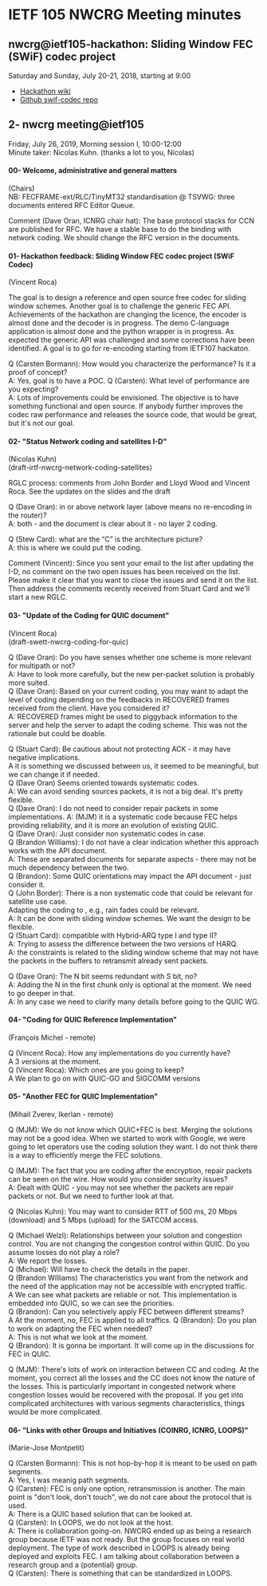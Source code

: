 # IETF 105 NWCRG Meeting minutes


## nwcrg@ietf105-hackathon: Sliding Window FEC (SWiF) codec project

Saturday and Sunday, July 20-21, 2018, starting at 9:00

* [Hackathon wiki](https://trac.ietf.org/trac/ietf/meeting/wiki/105hackathon)    
* [Github swif-codec repo](https://github.com/irtf-nwcrg/swif-codec)    


## 2- nwcrg meeting@ietf105

Friday, July 26, 2019, Morning session I, 10:00-12:00    
Minute taker: Nicolas Kuhn. (thanks a lot to you, Nicolas)


#### 00- Welcome, administrative and general matters
(Chairs)    
NB: FECFRAME-ext/RLC/TinyMT32 standardisation @ TSVWG: three documents entered RFC Editor Queue.

Comment (Dave Oran, ICNRG chair hat): The base protocol stacks for CCN are published for RFC. 
We have a stable base to do the binding with network coding. 
We should change the RFC version in the documents. 


#### 01- Hackathon feedback: Sliding Window FEC codec project (SWiF Codec)
(Vincent Roca)    

The goal is to design a reference and open source free codec for sliding window schemes. 
Another goal is to challenge the generic FEC API. 
Achievements of the hackathon are changing the licence, the encoder
is almost done and the decoder is in progress. The demo C-language application 
is almost done and the python wrapper is in progress. 
As expected the generic API was challenged and some corrections have 
been identified. 
A goal is to go for re-encoding starting from IETF107 hackaton.

Q (Carsten Bormann): How would you characterize the performance? Is it a proof of concept?    
A: Yes, goal is to have a POC.
Q (Carsten): What level of performance are you expecting?    
A: Lots of improvements could be envisioned. The objective is to have something functional and open source.
If anybody further improves the codec raw performance and releases the source code, that would be great, but it's not our goal.


#### 02- "Status Network coding and satellites I-D"
(Nicolas Kuhn)     
(draft-irtf-nwcrg-network-coding-satellites)

RGLC process: comments from John Border and Lloyd Wood and Vincent Roca.
See the updates on the slides and the draft
 
Q (Dave Oran): in or above network layer (above means no re-encoding in the router)?    
A: both - and the document is clear about it - no layer 2 coding.
 
Q (Stew Card): what are the “C” is the architecture picture?   
A: this is where we could put the coding.
 
Comment (Vincent): Since you sent your email to the list after updating the I-D, no comment on the two open issues has been received on the list. Please make it clear that you want to close the issues and send it on the list. 
Then address the comments recently received from Stuart Card and we'll start a new RGLC.


#### 03- "Update of the Coding for QUIC document"
(Vincent Roca)     
(draft-swett-nwcrg-coding-for-quic)

Q (Dave Oran): Do you have senses whether one scheme is more relevant for multipath or not?    
A: Have to look more carefully, but the new per-packet solution is probably more suited.    
Q (Dave Oran): Based on your current coding, you may want to adapt the level of coding depending on the feedbacks in RECOVERED frames received from the client. Have you considered it?   
A: RECOVERED frames might be used to piggyback information to the server and help the server to adapt the coding scheme. This was not the rationale but could be doable.    

Q (Stuart Card): Be cautious about not protecting ACK - it may have negative implications.        
A it is something we discussed between us, it seemed to be meaningful, but we can change it if needed.        
Q (Dave Oran) Seems oriented towards systematic codes.    
A: We can avoid sending sources packets, it is not a big deal. It's pretty flexible.    
Q (Dave Oran): I do not need to consider repair packets in some implementations.
A: (MJM) it is a systematic code because FEC helps providing reliability, and it is more an evolution of existing QUIC.    
Q (Dave Oran): Just consider non systematic codes in case.   
Q (Brandon Williams): I do not have a clear indication whether this approach works with the API document.    
A: These are separated documents for separate aspects - there may not be much dependency between the two.    
Q (Brandon): Some QUIC orientations may impact the API document - just consider it.    
Q (John Border): There is a non systematic code that could be relevant for satellite use case.    
Adapting the coding to , e.g., rain fades could be relevant.    
A: It can be done with sliding window schemes. We want the design to be flexible.    
Q (Stuart Card): compatible with Hybrid-ARQ type I and type II?   
A: Trying to assess the difference between the two versions of HARQ.    
A: the constraints is related to the sliding window scheme that may not have the packets in the buffers to retransmit already sent packets.    

Q (Dave Oran): The N bit seems redundant with S bit, no?     
A: Adding the N in the first chunk only is optional at the moment. We need to go deeper in that.    
A: In any case we need to clarify many details before going to the QUIC WG.


#### 04- "Coding for QUIC Reference Implementation"
(François Michel - remote)     

Q (Vincent Roca): How any implementations do you currently have?    
A 3 versions at the moment.    
Q (Vincent Roca): Which ones are you going to keep?    
A We plan to go on with QUIC-GO and SIGCOMM versions


#### 05- "Another FEC for QUIC Implementation"
(Mihail Zverev, Ikerlan - remote)     

Q (MJM): We do not know which QUIC+FEC is best. Merging the solutions may not be a good idea. When we started to work with Google, we were going to let operators use the coding solution they want. I do not think there is a way to efficiently merge the FEC solutions. 

Q (MJM): The fact that you are coding after the encryption, repair packets can be seen on the wire. How would you consider security issues?    
A: Dealt with QUIC - you may not see whether the packets are repair packets or not. But we need to further look at that.    

Q (Nicolas Kuhn): You may want to consider RTT of 500 ms, 20 Mbps (download) and 5 Mbps (upload) for the SATCOM access.    
    
Q (Michael Welzl): Relationships between your solution and congestion control. You are not changing the congestion control within QUIC. Do you assume losses do not play a role?     
A: We report the losses.    
Q (Michael): Will have to check the details in the paper.     
Q (Brandon Williams) The characteristics you want from the network and the need of the application may not be accessible with encrypted traffic.     
A We can see what packets are reliable or not. This implementation is embedded into QUIC, so we can see the priorities.     
Q (Brandon): Can you selectively apply FEC between different streams?    
A At the moment, no, FEC is applied to all traffics.
Q (Brandon): Do you plan to work on adapting the FEC when needed?     
A: This is not what we look at the moment.     
Q (Brandon): It is gonna be important. It will come up in the discussions for FEC in QUIC.     

Q (MJM): There's lots of work on interaction between CC and coding. At the moment, you correct all the losses and the CC does not know the nature of the losses. This is particularly important in congested network where congestion losses would be recovered with the proposal. If you get into complicated architectures with various segments characteristics, things would be more complicated. 


#### 06- "Links with other Groups and Initiatives (COINRG, ICNRG, LOOPS)"
(Marie-Jose Montpetit)    

Q (Carsten Bormann): This is not hop-by-hop it is meant to be used on path segments.    
A: Yes, I was meanig path segments.    
Q (Carsten): FEC is only one option, retransmission is another. The main point is "don't look, don't touch", we do not care about the protocol that is used.     
A: There is a QUIC based solution that can be looked at.     
Q (Carsten): In LOOPS, we do not look at the host.     
A: There is collaboration going-on. NWCRG ended up as being a research group because IETF was not ready. But the group focuses on real world deployment. 
The type of work described in LOOPS is already being deployed and exploits FEC. I am talking about collaboration between a research group and a (potential) group.     
Q (Carsten): There is something that can be standardized in LOOPS.


